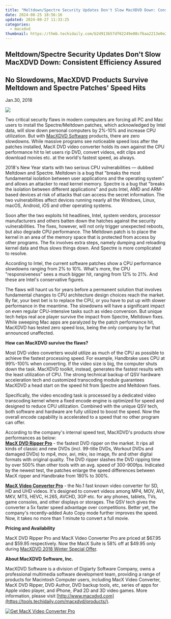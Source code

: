 ```yaml
---
title: "Meltdown/Spectre Security Updates Don't Slow MacXDVD Down: Consistent Efficiency Assured"
date: 2024-08-25 18:56:16
updated: 2024-08-27 11:33:25
categories:
  - macxdvd
thumbnail: https://thmb.techidaily.com/b2d913b57df62249e08cf6aa2213e0e218bf0ce45d452041bd7c83bf359b02fd.jpg
---
```


## Meltdown/Spectre Security Updates Don't Slow MacXDVD Down: Consistent Efficiency Assured

## No Slowdowns, MacXDVD Products Survive Meltdown and Spectre Patches' Speed Hits

Jan.30, 2018

![](https://www.macxdvd.com/press-room/../press-room/image/meltdown-spectre.png) 

Two critical security flaws in modern computers are forcing all PC and Mac users to install the Spectre/Meltdown patches, which acknowledged by Intel data, will slow down personal computers by 2%-10% and increase CPU utilization. But with [MacXDVD Software](https://tools.techidaily.com/macxdvd/products/) products, there are zero slowdowns. While massive programs see noticeable speed loss after the patches installed, MacX DVD video converter holds its own against the CPU performance hit to let users rip DVD, convert videos, edit clips and download movies etc. at the world's fastest speed, as always.

2018's New Year starts with two serious CPU vulnerabilities — dubbed Meltdown and Spectre. Meltdown is a bug that "breaks the most fundamental isolation between user applications and the operating system" and allows an attacker to read kernel memory. Spectre is a bug that "breaks the isolation between different applications" and puts Intel, AMD and ARM-based devices at risk of attacks that can access the secret information. The two vulnerabilities affect devices running nearly all the Windows, Linux, macOS, Android, iOS and other operating systems. 

Soon after the two exploits hit headlines, Intel, system vendors, processor manufacturers and others batten down the hatches against the security vulnerabilities. The fixes, however, will not only trigger unexpected reboots, but also degrade CPU performance. The Meltdown patch is to place the kernel in an area of the memory space that is protected from access by other programs. The fix involves extra steps, namely dumping and reloading kernel data and thus slows things down. And Spectre is more complicated to resolve. 

According to Intel, the current software patches show a CPU performance slowdowns ranging from 2% to 10%. What's more, the CPU "responsiveness" sees a much bigger hit, ranging from 12% to 21%. And these are Intel's conservative figures. 

The flaws will haunt us for years before a permanent solution that involves fundamental changes to CPU architecture design choices reach the market. By far, your best bet is to replace the CPU, or you have to put up with slower performance in the meantime. The slowdowns will have a significant impact on even regular CPU-intensive tasks such as video conversion. But unique tech helps real ace player survive the impact from Spectre, Meltdown fixes. While sweeping Mac apps are paralyzed by the patch performance hit, MacXDVD has tested zero speed loss, being the only company by far that announced unaffected.

**How can MacXDVD survive the flaws?**

Most DVD video converters would utilize as much of the CPU as possible to achieve the fastest processing speed. For example, Handbrake uses CPU at 99%-100% when converting. If the video size is big, the computer shuts down the task. MacXDVD toolkit, instead, generates the fastest results with the least utilization of CPU. The strong technical backup of QSV hardware acceleration tech and customized transcoding module guarantees MacXDVD a head start on the speed hit from Spectre and Meltdown fixes. 

Specifically, the video encoding task is processed by a dedicated video transcoding kernel where a fixed encode engine is optimized for speed and designed to reduce CPU utilization. Combined with the unique QSV tech, both software and hardware are fully utilized to boost the speed. Now the overall encode capability is accelerated to a speed that no other program can offer. 

According to the company's internal speed test, MacXDVD's products show performances as below:  
[**MacX DVD Ripper Pro**](https://tools.techidaily.com/macxdvd/products/) \- the fastest DVD ripper on the market. It rips all kinds of classic and new DVDs (incl. 99-title DVDs, Workout DVDs and damaged DVDs) to mp4, mov, avi, mkv, iso image, flv and other digital formats with original quality. The DVD ripper slashes the DVD ripping time by over 500% than other tools with an avg. speed of 300-900fps. Indicated by the newest test, the patches enlarge the speed differences between MacX ripper and Handbrake from 180% to 300%.

[**MacX Video Converter Pro**](https://tools.techidaily.com/macxdvd/products/) \- the No.1 fast known video converter for SD, HD and UHD videos. It's designed to convert videos among MP4, MOV, AVI, MKV, MTS, HEVC, H.265, AVCHD, 3GP etc. for any phones, tablets, TVs, game consoles, and other displays or storages. The QSV tech gives the converter a 5x faster speed advantage over competitions. Better yet, the company's recently-added Auto Copy mode further improves the speed. Now, it takes no more than 1 minute to convert a full movie. 

**Pricing and Availability**

MacX DVD Ripper Pro and MacX Video Converter Pro are priced at $67.95 and $59.95 respectively. Now the MacX Suite is 58% off at $49.95 only during [MacXDVD 2018 Winter Special Offer](https://tools.techidaily.com/macxdvd/products/). 

**About MacXDVD Software, Inc.**

MacXDVD Software is a division of Digiarty Software Company, owns a professional multimedia software development team, providing a range of products for Macintosh Computer users, including MacX Video Converter, MacX DVD Ripper, DVD Author, DVD backup tools, etc, series of apps for Apple video player, and iPhone, iPad 2D and 3D video games. More information, please visit [http://www.macxdvd.com](https://tools.techidaily.com/macxdvd/products/). 

[![Get MacX Video Converter Pro](https://www.macxdvd.com/press-room/../adv/mvcp-banner-r.jpg)](https://tools.techidaily.com/macxdvd/products/)

<ins class="adsbygoogle"
     style="display:block"
     data-ad-format="autorelaxed"
     data-ad-client="ca-pub-7571918770474297"
     data-ad-slot="1223367746"></ins>



<ins class="adsbygoogle"
     style="display:block"
     data-ad-client="ca-pub-7571918770474297"
     data-ad-slot="8358498916"
     data-ad-format="auto"
     data-full-width-responsive="true"></ins>
